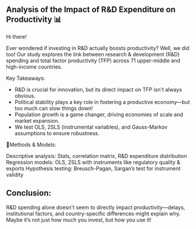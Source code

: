 ## Analysis of the Impact of R&D Expenditure on Productivity 📊
Hi there! 

Ever wondered if investing in R&D actually boosts productivity? Well, we did too! Our study explores the link between research & development (R&D) spending and total factor productivity (TFP) across 71 upper-middle and high-income countries.

Key Takeaways:
 - R&D is crucial for innovation, but its direct impact on TFP isn't always obvious.
 - Political stability plays a key role in fostering a productive economy—but too much can slow things down!
 - Population growth is a game changer, driving economies of scale and market expansion.
 - We test OLS, 2SLS (instrumental variables), and Gauss-Markov assumptions to ensure robustness.

📌Methods & Models:

Descriptive analysis: Stats, correlation matrix, R&D expenditure distribution 
Regression models: OLS, 2SLS with instruments like regulatory quality & exports
Hypothesis testing: Breusch-Pagan, Sargan’s test for instrument validity

## Conclusion:
R&D spending alone doesn't seem to directly impact productivity—delays, institutional factors, and country-specific differences might explain why. 
Maybe it’s not just how much you invest, but how you use it! 
